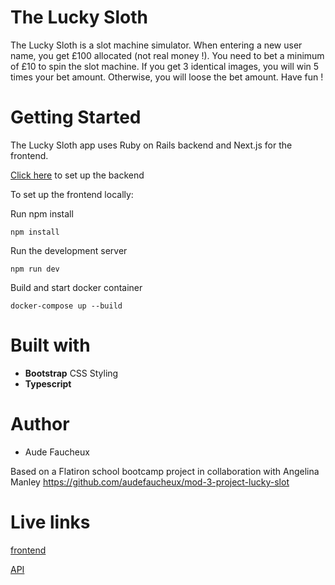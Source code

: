 # The Lucky Sloth

The Lucky Sloth is a slot machine simulator. When entering a new user name, you get £100 allocated (not real money !). You need to bet a minimum of £10 to spin the slot machine. If you get 3 identical images, you will win 5 times your bet amount. Otherwise, you will loose the bet amount.
Have fun !

# Getting Started

The Lucky Sloth app uses Ruby on Rails backend and Next.js for the frontend.

[Click here](https://github.com/audefaucheux/lucky-sloth-2-backend) to set up the backend

To set up the frontend locally:

Run npm install

```
npm install
```

Run the development server

```
npm run dev
```

Build and start docker container

```
docker-compose up --build
```

# Built with

- **Bootstrap** CSS Styling
- **Typescript**

# Author

- Aude Faucheux

Based on a Flatiron school bootcamp project in collaboration with Angelina Manley https://github.com/audefaucheux/mod-3-project-lucky-slot

# Live links

[frontend](https://lucky-sloth-2-frontend.now.sh/)

[API](https://lucky-sloth-2-backend.herokuapp.com/users)
